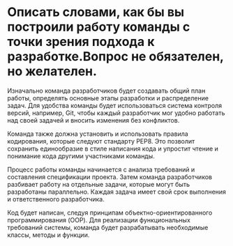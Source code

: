 # Описать словами, как бы вы построили работу команды с точки зрения подхода к разработке.Вопрос не обязателен, но желателен.

Изначально команда разработчиков будет создавать общий план работы, определять основные этапы разработки и распределение задач. Для удобства команды будет использоваться система контроля версий, например, Git, чтобы каждый разработчик мог удобно работать над своей задачей и вносить изменения без конфликтов.

Команда также должна установить и использовать правила кодирования, которые следуют стандарту PEP8. Это позволит сохранить единообразие в стиле написания кода и упростит чтение и понимание кода другими участниками команды.

Процесс работы команды начинается с анализа требований и составления спецификации проекта. Затем команда разработчиков разбивает работу на отдельные задачи, которые могут быть разработаны параллельно. Каждая задача имеет свой срок выполнения и ответственного разработчика.

Код будет написан, следуя принципам объектно-ориентированного программирования (OOP). Для реализации функциональных требований системы, команда будет разрабатывать необходимые классы, методы и функции.
